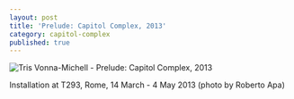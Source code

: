 ```yaml
---
layout: post
title: 'Prelude: Capitol Complex, 2013'
category: capitol-complex
published: true
---
```


![Tris Vonna-Michell - Prelude: Capitol Complex, 2013]({{site.baseurl}}/assets/img/0512-prelude-capitol-complex-2013.jpg)

Installation at T293, Rome, 14 March - 4 May 2013 (photo by Roberto Apa)
